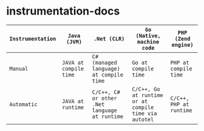 # instrumentation-docs

| `Instrumentation`  | `Java (JVM)`                   | `.Net (CLR)`                                    | `Go (Native, machine code`                             | `PHP (Zend engine)`           |
|--------------------|--------------------------------|-------------------------------------------------|--------------------------------------------------------|-------------------------------|
| `Manual`           | `JAVA at compile time`         | `C# (managed language) at compile time`         | `Go at compile time`                                   | `PHP at compile time`         |
| `Automatic`        | `JAVA at runtime`              | `C/C++, C# or other .Net language at runtime`   | `C/C++, Go at runtime or at compile time via autotel`  | `C/C++, PHP at runtime`       |
